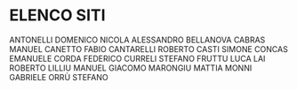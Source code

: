 # ELENCO SITI 

ANTONELLI DOMENICO NICOLA
ALESSANDRO BELLANOVA
CABRAS MANUEL
CANETTO FABIO
CANTARELLI ROBERTO 
CASTI SIMONE 
CONCAS EMANUELE
CORDA FEDERICO
CURRELI STEFANO 
FRUTTU LUCA 
LAI ROBERTO
LILLIU MANUEL GIACOMO
MARONGIU MATTIA 
MONNI GABRIELE 
ORRÙ STEFANO 
